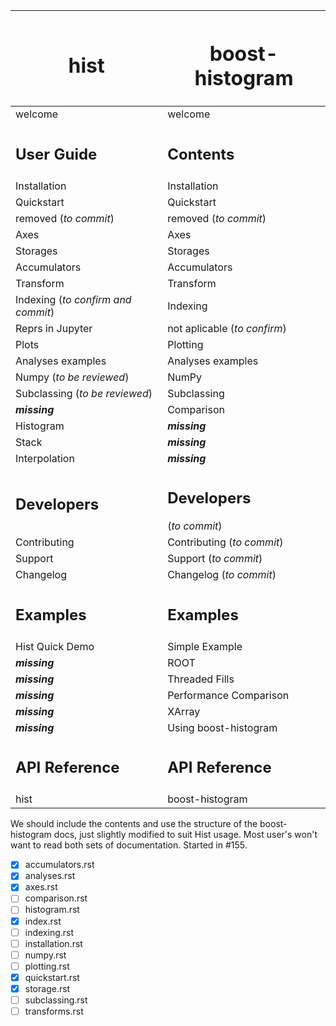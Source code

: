 | <h1>hist </h1>| <h1> boost-histogram</h1> |
|-----|----|
|welcome|welcome|
|<h2>**User Guide**</h2>|<h2>**Contents**</h2>|
|Installation|Installation|
|Quickstart|Quickstart|
|removed (_to commit_)|removed (_to commit_)|
|Axes|Axes|
|Storages|Storages|
|Accumulators|Accumulators|
|Transform|Transform|
|Indexing (_to confirm and commit_)|Indexing|
|Reprs in Jupyter|not aplicable (_to confirm_)|
|Plots|Plotting|
|Analyses examples|Analyses examples|
|Numpy (_to be reviewed_)|NumPy|
|Subclassing (_to be reviewed_)|Subclassing|
|**_missing_**|Comparison|
|Histogram|**_missing_**|
|Stack|**_missing_**|
|Interpolation|**_missing_**|
|<h2>**Developers**</h2>|<h2>**Developers**</h2> (_to commit_)|
|Contributing|Contributing (_to commit_)|
|Support|Support (_to commit_)|
|Changelog|Changelog (_to commit_)|
|<h2>**Examples**</h2>|<h2>**Examples**</h2>|
|Hist Quick Demo|Simple Example|
|**_missing_**|ROOT|
|**_missing_**|Threaded Fills|
|**_missing_**|Performance Comparison|
|**_missing_**|XArray|
|**_missing_**|Using boost-histogram|
|<h2>**API Reference**</h2>|<h2>**API Reference**</h2>|
|hist|boost-histogram|

We should include the contents and use the structure of the boost-histogram docs, just slightly modified to suit Hist usage. Most user's won't want to read both sets of documentation. Started in #155.

- [x] accumulators.rst
- [x] analyses.rst
- [x] axes.rst
- [ ] comparison.rst
- [ ] histogram.rst
- [x] index.rst
- [ ] indexing.rst
- [ ] installation.rst
- [ ] numpy.rst
- [ ] plotting.rst
- [x] quickstart.rst
- [x] storage.rst
- [ ] subclassing.rst
- [ ] transforms.rst
